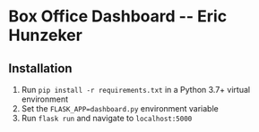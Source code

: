 # Box Office Dashboard -- Eric Hunzeker

## Installation

1. Run `pip install -r requirements.txt` in a Python 3.7+ virtual environment
2. Set the `FLASK_APP=dashboard.py` environment variable
3. Run `flask run` and navigate to `localhost:5000`
